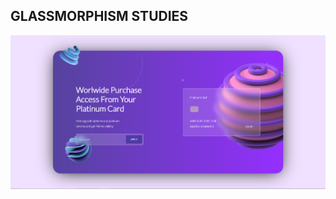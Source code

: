 ## GLASSMORPHISM STUDIES

![Layout](https://github.com/beatrizsabbatini/glassmorphism-study/blob/main/images/glassmorphism.PNG)